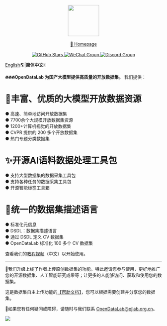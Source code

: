 <div align="center">
<p style="text-align: center;">
  <img src="https://github.com/opendatalab/opendatalab-datasets/blob/main/%E9%A1%B6%E4%BC%9A%E9%A1%B6%E5%88%8A%E6%95%B0%E6%8D%AE%E9%9B%86/ECCV/img/Datalab_Logo_2230x580.png?raw=true" height="100" style="display: block; margin-left: auto; margin-right: auto;">
  <br>
  <a href="https://opendatalab.com/">🏡 Homepage</a>
</a>
  <br>
  <br>
  <a href="https://github.com/opendatalab?tab=stars">
  <img  alt="GitHub Stars" src="https://img.shields.io/github/stars/opendatalab?style=social" />
  <a/>
  <a href="https://cdn.vansin.top/internlm/mineru.jpg">
  <img alt="WeChat Group"src="https://img.shields.io/badge/WeChatGroup-MinerU-green?logo=wechat"  />
  </a>
  <a href="https://discord.com/invite/AsQMhuMN">
  <img alt="Discord Group"src="https://img.shields.io/badge/Discord-OpenDataLab-red?logo=Discord" />
</a>
</p>
</div>

[English](https://github.com/opendatalab)🌎|**简体中文**🀄 

**🔥🔥🔥OpenDataLab 为国产大模型提供高质量的开放数据集。** 我们提供：

# 🌟丰富、优质的大模型开放数据资源
● 高速、简单地访问开放数据集  
● 7700余个大规模开放数据集资源  
● 1200+计算机视觉的开放数据集  
● CVPR 提供的 200 多个开放数据集  
● 热门专题分类数据集

# ✨开源AI语料数据处理工具包
● 支持大型数据集的数据采集工具包  
● 支持各种任务的数据采集工具包  
● 开源智能标签工具箱


# 💫统一的数据集描述语言
● 标准化元信息  
● DSDL：数据集描述语言  
● 通过 DSDL 定义 CV 数据集  
● OpenDataLab 标准化 100 多个 CV 数据集

查看我们的[教程视频](https://www.youtube.com/watch?v=LjbRt7uddyw)（中文）以开始使用。

---

📣我们升级上线了作者上传原创数据集的功能。特此邀请您参与使用，更好地推广您的开源数据集、人工智能研究成果等；让更多的人能够访问、获取和使用您的数据集。

这是数据集自主上传功能的[【帮助文档】](https://github.com/opendatalab/opendatalab-datasets/blob/main/%E5%B8%AE%E5%8A%A9%E6%96%87%E6%A1%A3.md)，您可以根据需要创建并分享您的数据集。

📧如果您有任何疑问或障碍，请随时与我们联系  <a href="mailto:OpenDataLab@pjlab.org.cn">OpenDataLab@pjlab.org.cn</a>。

[![](https://mmbiz.qpic.cn/sz_mmbiz_png/7yjDpC9UfD6e5eWSibnQrIropE0SAlKp9VMDyx12T8s3B9Ziam6UEun6NmRk9082qlSyFVDEcnMvbxIoEpcykNWw/640?wx_fmt=png&wxfrom=5&wx_lazy=1&wx_co=1)](https://opendatalab.com/create?source=R2l0aHVi)
